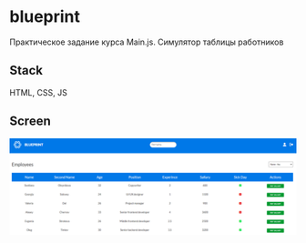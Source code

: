 # blueprint
Практическое задание курса Main.js. Симулятор таблицы работников
## Stack
HTML, CSS, JS

## Screen
![Screen](README.png)
